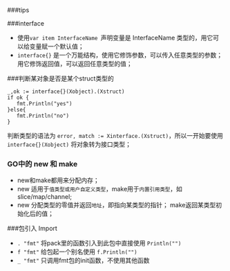 ﻿###tips


###interface
- 使用`var item InterfaceName `声明变量是 InterfaceName 类型的，用它可以给变量赋一个默认值；
- `interface{}` 是一个万能结构，使用它修饰参数，可以传入任意类型的参数；用它修饰返回值，可以返回任意类型的值；


###判断某对象是否是某个struct类型的
```
_,ok := interface{}(Xobject).(Xstruct)
if ok {
   fmt.Println("yes")
}else{
   fmt.Println("no")
}
```
判断类型的语法为  `error, match := Xinterface.(Xstruct)`，所以一开始要使用 `interface{}(Xobject)` 将对象转为接口类型；

### GO中的 new 和 make
- new和make都用来分配内存；
- new 适用于`值类型或用户自定义类型`，make用于`内置引用类型`，如slice/map/channel;
- new 分配类型的零值并返回`地址`，即指向某类型的指针； make返回某类型初始化后的值；

###包引入 Import
- `. "fmt"` 将pack里的函数引入到此包中直接使用 `Println("")`
- `f "fmt"` 给包起一个别名使用 `f.Println("")`
- `_ "fmt"` 只调用fmt包的init函数，不使用其他函数